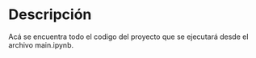 # Descripción

Acá se encuentra todo el codigo del proyecto que se ejecutará desde el archivo main.ipynb.
